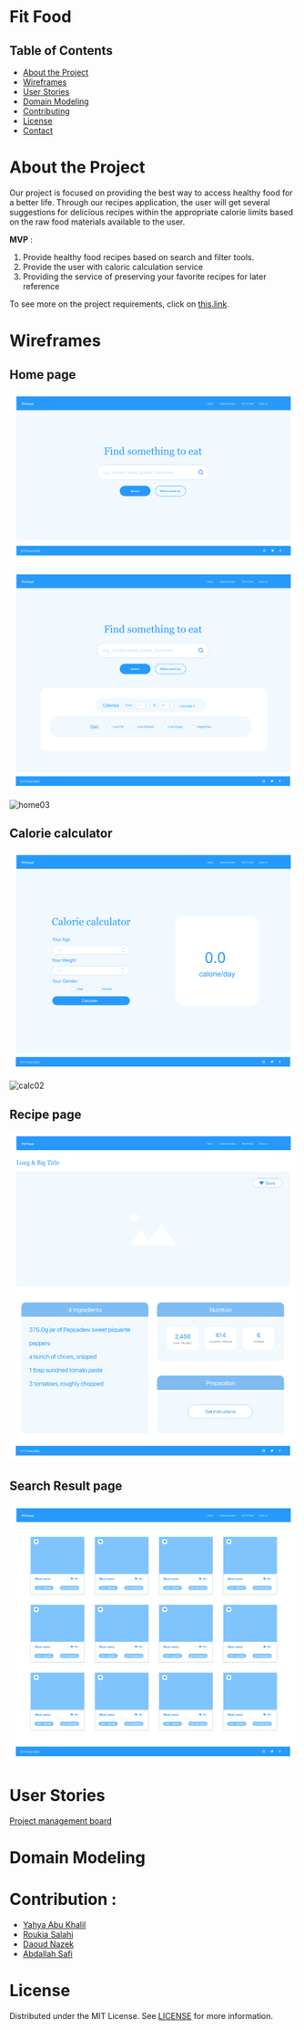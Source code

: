 #  Fit Food

## Table of Contents

- [About the Project](#about-the-project)
- [Wireframes](#Wireframes)
- [User Stories](#User-Stories)
- [Domain Modeling](#Domain-Modeling)
- [Contributing](#contributing)
- [License](#license)
- [Contact](#contact)

# About the Project

Our project is focused on providing the best way to access healthy food for a better life.
Through our recipes application, the user will get several suggestions for delicious recipes within the appropriate calorie limits based on the raw food materials available to the user.

**MVP** : 
1. Provide healthy food recipes based on search and filter tools.
2. Provide the user with caloric calculation service
3. Providing the service of preserving your favorite recipes for later reference

To see more on the project requirements, click on [this.link](requirements.md). 

# Wireframes

## Home page

![home01](public/img/wireframe/HOME-01.png)

![home02](public/img/wireframe/HOME-02.png)

![home03](public/img/wireframe/HOME-03.png)

## Calorie calculator

![calc01](public/img/wireframe/CalorieCalculator-01.png)

![calc02](public/img/wireframe/CalorieCalculator-02.png)

## Recipe page

![recipe](public/img/wireframe/RecipePage.png)

## Search Result page

![recipe](public/img/wireframe/SearchResult.png)


# User Stories

[Project management board](https://trello.com/b/G0hz543R/fit-food)

# Domain Modeling

# Contribution :

- [Yahya Abu Khalil](https://github.com/AbuKhalil95)
- [Roukia Salahi](https://github.com/roukiaSalahi)
- [Daoud Nazek](https://github.com/daoudnazek)
- [Abdallah Safi](https://github.com/AbdallahSafi)


# License

Distributed under the MIT License. See [LICENSE](https://www.mit.edu/~amini/LICENSE.md) for more information.
